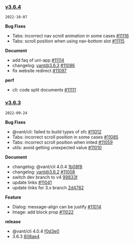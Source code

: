 ### [v3.6.4](https://github.com/vant-ui/vant/compare/v3.6.3...v3.6.4)

`2022-10-07`

**Bug Fixes**

- Tabs: incorrect nav scroll animation in some cases [#11116](https://github.com/vant-ui/vant/issues/11116)
- Tabs: scroll position when using nav-bottom slot [#11115](https://github.com/vant-ui/vant/issues/11115)

**Document**

- add faq of uni-app [#11114](https://github.com/vant-ui/vant/issues/11114)
- changelog: vant@3.6.3 [#11086](https://github.com/vant-ui/vant/issues/11086)
- fix website redirect [#11097](https://github.com/vant-ui/vant/issues/11097)

**perf**

- cli: code split documents [#11111](https://github.com/vant-ui/vant/issues/11111)
### [v3.6.3](https://github.com/vant-ui/vant/compare/v3.6.2...v3.6.3)

`2022-09-24`

**Bug Fixes**

- @vant/cli: failed to build types of sfc [#11012](https://github.com/vant-ui/vant/issues/11012)
- Tabs: incorrect scroll position in some cases [#11085](https://github.com/vant-ui/vant/issues/11085)
- Tabs: incorrect scroll position when inited [#11059](https://github.com/vant-ui/vant/issues/11059)
- utils: avoid getting unexpected value [#11010](https://github.com/vant-ui/vant/issues/11010)

**Document**

- changelog: @vant/cli 4.0.4 [1b08f8](https://github.com/vant-ui/vant/commit/1b08f84ac6dc84cb3cea93f7816a4fcd5f5c2293)
- changelog: vant@3.6.2 [#11008](https://github.com/vant-ui/vant/issues/11008)
- switch dev branch to v4 [99833f](https://github.com/vant-ui/vant/commit/99833f218508d0177c886ba5756536563a926e25)
- update links [#11041](https://github.com/vant-ui/vant/issues/11041)
- update links for 3.x branch [2d4782](https://github.com/vant-ui/vant/commit/2d47824ae76a1b14715332d336f8e767c674a334)

**Feature**

- Dialog: message-align can be justify [#11014](https://github.com/vant-ui/vant/issues/11014)
- Image: add block prop [#11022](https://github.com/vant-ui/vant/issues/11022)

**release**

- @vant/cli 4.0.4 [f0d3e0](https://github.com/vant-ui/vant/commit/f0d3e04fba4ecb05d7893d290d48089e860e3ee6)
- 3.6.3 [808ae4](https://github.com/vant-ui/vant/commit/808ae4a0760339e7903df7318b5a5514e328fff4)

